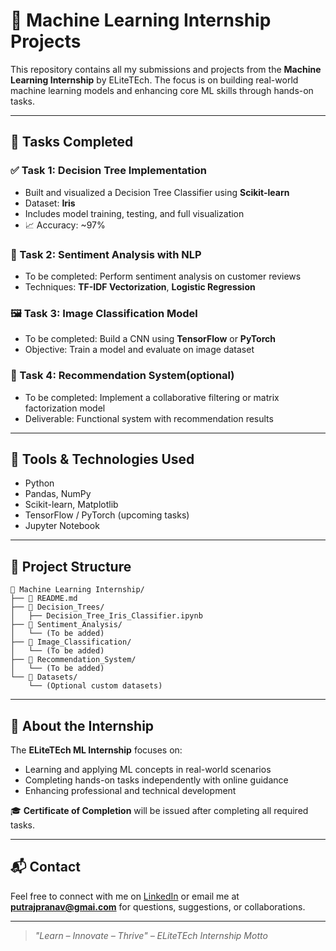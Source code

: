 # 🌟 Machine Learning Internship Projects

This repository contains all my submissions and projects from the **Machine Learning Internship** by ELiteTEch. The focus is on building real-world machine learning models and enhancing core ML skills through hands-on tasks.

---

## 📌 Tasks Completed

### ✅ Task 1: Decision Tree Implementation
- Built and visualized a Decision Tree Classifier using **Scikit-learn**
- Dataset: **Iris**
- Includes model training, testing, and full visualization
- 📈 Accuracy: ~97%

### 📝 Task 2: Sentiment Analysis with NLP
- To be completed: Perform sentiment analysis on customer reviews
- Techniques: **TF-IDF Vectorization**, **Logistic Regression**

### 🖼️ Task 3: Image Classification Model
- To be completed: Build a CNN using **TensorFlow** or **PyTorch**
- Objective: Train a model and evaluate on image dataset

### 🎯 Task 4: Recommendation System(optional)
- To be completed: Implement a collaborative filtering or matrix factorization model
- Deliverable: Functional system with recommendation results

---

## 🧰 Tools & Technologies Used

- Python
- Pandas, NumPy
- Scikit-learn, Matplotlib
- TensorFlow / PyTorch (upcoming tasks)
- Jupyter Notebook

---

## 📁 Project Structure

```
📁 Machine Learning Internship/
├── 📄 README.md
├── 📁 Decision_Trees/
│   ├── Decision_Tree_Iris_Classifier.ipynb
├── 📁 Sentiment_Analysis/
│   └── (To be added)
├── 📁 Image_Classification/
│   └── (To be added)
├── 📁 Recommendation_System/
│   └── (To be added)
└── 📁 Datasets/
    └── (Optional custom datasets)
```

---

## 🙌 About the Internship

The **ELiteTEch ML Internship** focuses on:
- Learning and applying ML concepts in real-world scenarios
- Completing hands-on tasks independently with online guidance
- Enhancing professional and technical development

🎓 **Certificate of Completion** will be issued after completing all required tasks.

---

## 📬 Contact

Feel free to connect with me on [LinkedIn](https://www.linkedin.com/in/pranav-rajput-648224299?utm_source=share&utm_campaign=share_via&utm_content=profile&utm_medium=android_app) or email me at **putrajpranav@gmai.com** for questions, suggestions, or collaborations.

---

> *"Learn – Innovate – Thrive" – ELiteTEch Internship Motto*

